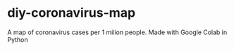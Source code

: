 # diy-coronavirus-map
A map of coronavirus cases per 1 milion people. Made with Google Colab in Python
